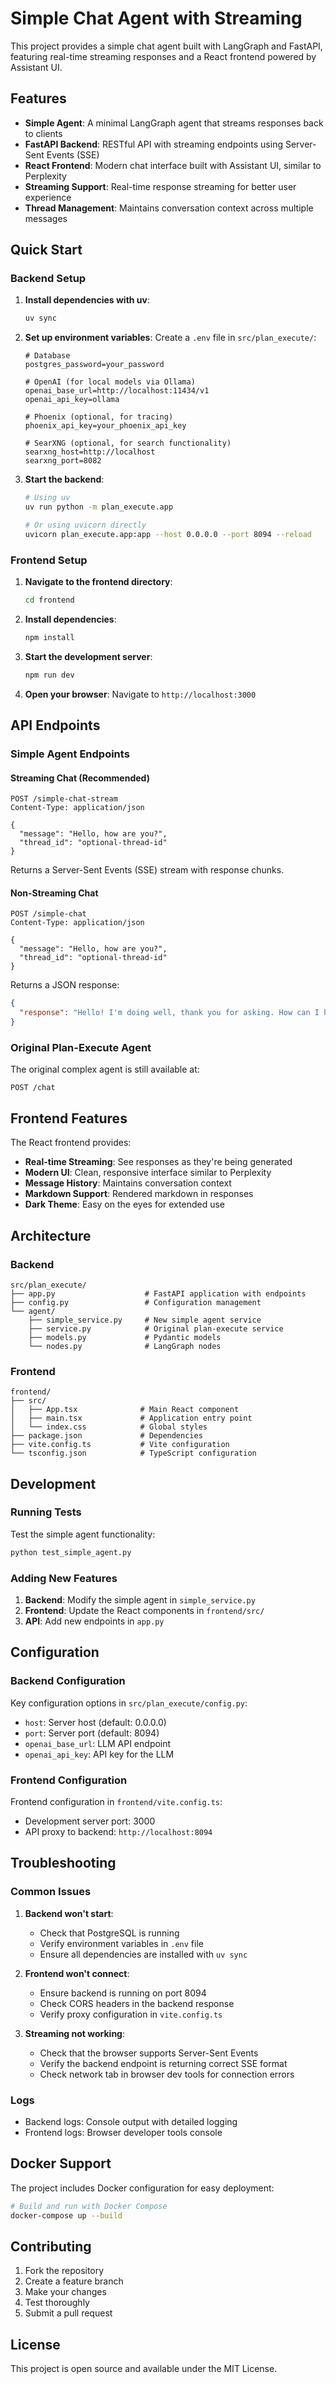 # Simple Chat Agent with Streaming

This project provides a simple chat agent built with LangGraph and FastAPI, featuring real-time streaming responses and a React frontend powered by Assistant UI.

## Features

- **Simple Agent**: A minimal LangGraph agent that streams responses back to clients
- **FastAPI Backend**: RESTful API with streaming endpoints using Server-Sent Events (SSE)
- **React Frontend**: Modern chat interface built with Assistant UI, similar to Perplexity
- **Streaming Support**: Real-time response streaming for better user experience
- **Thread Management**: Maintains conversation context across multiple messages

## Quick Start

### Backend Setup

1. **Install dependencies with uv**:
   ```bash
   uv sync
   ```

2. **Set up environment variables**:
   Create a `.env` file in `src/plan_execute/`:
   ```env
   # Database
   postgres_password=your_password
   
   # OpenAI (for local models via Ollama)
   openai_base_url=http://localhost:11434/v1
   openai_api_key=ollama
   
   # Phoenix (optional, for tracing)
   phoenix_api_key=your_phoenix_api_key
   
   # SearXNG (optional, for search functionality)
   searxng_host=http://localhost
   searxng_port=8082
   ```

3. **Start the backend**:
   ```bash
   # Using uv
   uv run python -m plan_execute.app
   
   # Or using uvicorn directly
   uvicorn plan_execute.app:app --host 0.0.0.0 --port 8094 --reload
   ```

### Frontend Setup

1. **Navigate to the frontend directory**:
   ```bash
   cd frontend
   ```

2. **Install dependencies**:
   ```bash
   npm install
   ```

3. **Start the development server**:
   ```bash
   npm run dev
   ```

4. **Open your browser**:
   Navigate to `http://localhost:3000`

## API Endpoints

### Simple Agent Endpoints

#### Streaming Chat (Recommended)
```
POST /simple-chat-stream
Content-Type: application/json

{
  "message": "Hello, how are you?",
  "thread_id": "optional-thread-id"
}
```

Returns a Server-Sent Events (SSE) stream with response chunks.

#### Non-Streaming Chat
```
POST /simple-chat
Content-Type: application/json

{
  "message": "Hello, how are you?",
  "thread_id": "optional-thread-id"
}
```

Returns a JSON response:
```json
{
  "response": "Hello! I'm doing well, thank you for asking. How can I help you today?"
}
```

### Original Plan-Execute Agent

The original complex agent is still available at:
```
POST /chat
```

## Frontend Features

The React frontend provides:

- **Real-time Streaming**: See responses as they're being generated
- **Modern UI**: Clean, responsive interface similar to Perplexity
- **Message History**: Maintains conversation context
- **Markdown Support**: Rendered markdown in responses
- **Dark Theme**: Easy on the eyes for extended use

## Architecture

### Backend

```
src/plan_execute/
├── app.py                    # FastAPI application with endpoints
├── config.py                 # Configuration management
└── agent/
    ├── simple_service.py     # New simple agent service
    ├── service.py            # Original plan-execute service
    ├── models.py             # Pydantic models
    └── nodes.py              # LangGraph nodes
```

### Frontend

```
frontend/
├── src/
│   ├── App.tsx              # Main React component
│   ├── main.tsx             # Application entry point
│   └── index.css            # Global styles
├── package.json             # Dependencies
├── vite.config.ts           # Vite configuration
└── tsconfig.json            # TypeScript configuration
```

## Development

### Running Tests

Test the simple agent functionality:
```bash
python test_simple_agent.py
```

### Adding New Features

1. **Backend**: Modify the simple agent in `simple_service.py`
2. **Frontend**: Update the React components in `frontend/src/`
3. **API**: Add new endpoints in `app.py`

## Configuration

### Backend Configuration

Key configuration options in `src/plan_execute/config.py`:

- `host`: Server host (default: 0.0.0.0)
- `port`: Server port (default: 8094)
- `openai_base_url`: LLM API endpoint
- `openai_api_key`: API key for the LLM

### Frontend Configuration

Frontend configuration in `frontend/vite.config.ts`:

- Development server port: 3000
- API proxy to backend: `http://localhost:8094`

## Troubleshooting

### Common Issues

1. **Backend won't start**:
   - Check that PostgreSQL is running
   - Verify environment variables in `.env` file
   - Ensure all dependencies are installed with `uv sync`

2. **Frontend won't connect**:
   - Ensure backend is running on port 8094
   - Check CORS headers in the backend response
   - Verify proxy configuration in `vite.config.ts`

3. **Streaming not working**:
   - Check that the browser supports Server-Sent Events
   - Verify the backend endpoint is returning correct SSE format
   - Check network tab in browser dev tools for connection errors

### Logs

- Backend logs: Console output with detailed logging
- Frontend logs: Browser developer tools console

## Docker Support

The project includes Docker configuration for easy deployment:

```bash
# Build and run with Docker Compose
docker-compose up --build
```

## Contributing

1. Fork the repository
2. Create a feature branch
3. Make your changes
4. Test thoroughly
5. Submit a pull request

## License

This project is open source and available under the MIT License.